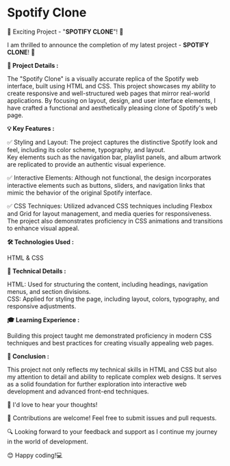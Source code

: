 # Spotify Clone

🚀 Exciting Project - "<b>SPOTIFY CLONE</b>"! 🎉

I am thrilled to announce the completion of my latest project - <b>SPOTIFY CLONE</b>! 🌟

<b>🎯 Project Details : </b> <br>

The "Spotify Clone" is a visually accurate replica of the Spotify web interface, built using HTML and CSS. This project showcases my ability to create responsive and well-structured web pages that mirror real-world applications. By focusing on layout, design, and user interface elements, I have crafted a functional and aesthetically pleasing clone of Spotify's web page.<br>

<b>💡 Key Features : </b><br>

✅ Styling and Layout: 
    The project captures the distinctive Spotify look and feel, including its color scheme, typography, and layout.<br> Key elements such as the navigation bar, playlist panels, and album artwork are replicated to provide an authentic visual experience.<br>
    
✅ Interactive Elements: 
    Although not functional, the design incorporates interactive elements such as buttons, sliders, and navigation links that mimic the behavior of the original Spotify interface.<br>
    
✅ CSS Techniques:
    Utilized advanced CSS techniques including Flexbox and Grid for layout management, and media queries for responsiveness. The project also demonstrates proficiency in CSS animations and transitions to enhance visual appeal.<br>

<b>🛠 Technologies Used : </b><br>

   HTML & CSS<br>

   <b>🧐 Technical Details : </b>
   
  HTML: Used for structuring the content, including headings, navigation menus, and section divisions.<br>
  CSS: Applied for styling the page, including layout, colors, typography, and responsive adjustments.

<b>🎓 Learning Experience : </b><br>

Building this project taught me demonstrated proficiency in modern CSS techniques and best practices for creating visually appealing web pages.

 <b>📝 Conclusion : </b>

This project not only reflects my technical skills in HTML and CSS but also my attention to detail and ability to replicate complex web designs. It serves as a solid foundation for further exploration into interactive web development and advanced front-end techniques.

📢 I'd love to hear your thoughts!

🤝 Contributions are welcome! Feel free to submit issues and pull requests.

🔍 Looking forward to your feedback and support as I continue my journey in the world of development.

😊 Happy coding!💻
